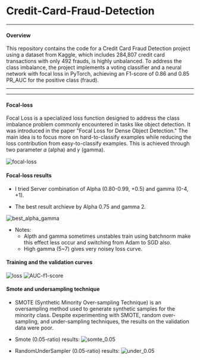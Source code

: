 # Credit-Card-Fraud-Detection
---
#### Overview

 This repository contains the code for a Credit Card Fraud Detection project using a dataset from Kaggle, which includes  284,807 credit card transactions with only 492 frauds, is highly unbalanced. To address the class imbalance, the project implements a voting classifier and a neural network with focal loss in PyTorch, achieving an F1-score of 0.86 and 0.85 PR_AUC for the positive class (fraud).     


 ----

------
#### Focal-loss 

Focal Loss is a specialized loss function designed to address the class imbalance problem commonly encountered in tasks like object detection. It was introduced in the paper "Focal Loss for Dense Object Detection." The main idea is to focus more on hard-to-classify examples while reducing the loss contribution from easy-to-classify examples. This is achieved through two parameter 𝛼 (alpha) and 𝛾 (gamma).

![focal-loss](docs/focal_loss.png)

#### Focal-loss results 

* I tried Server combination of Alpha (0.80-0.99, +0.5) and gamma (0-4, +1).

* The best result archieve by Alpha 0.75 and gamma 2.

![best_alpha_gamma](docs/best_focal_loss.png)

* Notes:
  * Alpth and gamma sometimes unstables train using batchnorm make this effect less occur and switching from Adam to SGD also. 
  * High gamma (5~7) gives very noisey loss curve.

####  Training and the validation curves
![loss](docs/image.png)
![AUC-f1-score](docs/image-2.png)

#### Smote and undersampling technique 

* SMOTE (Synthetic Minority Over-sampling Technique) is an oversampling method used to generate synthetic samples for the minority class. Despite experimenting with SMOTE, random over-sampling, and under-sampling techniques, the results on the validation data were poor.

* Smote (0.05-ratio) results:
 ![somte_0.05](docs/Smote_0.05.png)
* RandomUnderSampler (0.05-ratio) results:
 ![under_0.05](docs/Under_0.05.png)
